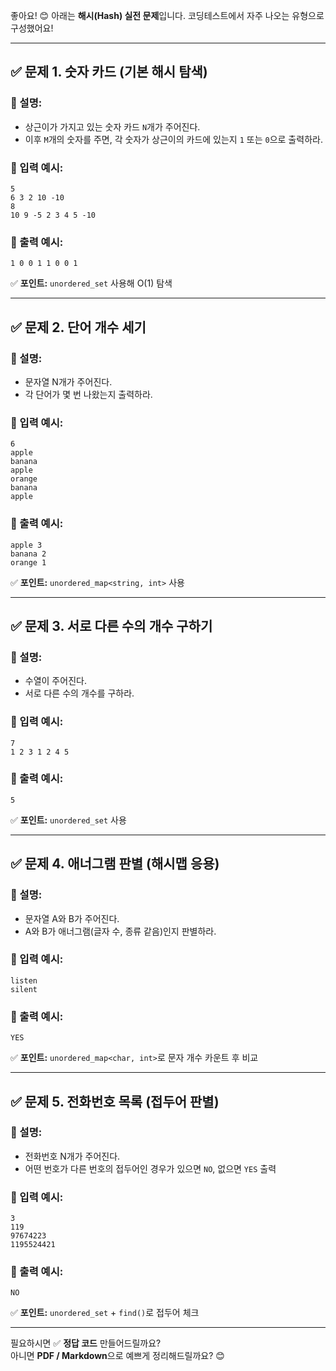 좋아요! 😊 아래는 **해시(Hash) 실전 문제**입니다. 코딩테스트에서 자주 나오는 유형으로 구성했어요!

---

## ✅ **문제 1. 숫자 카드 (기본 해시 탐색)**
### 📌 설명:
- 상근이가 가지고 있는 숫자 카드 `N`개가 주어진다.
- 이후 `M`개의 숫자를 주면, 각 숫자가 상근이의 카드에 있는지 `1` 또는 `0`으로 출력하라.

### 📌 입력 예시:
```
5
6 3 2 10 -10
8
10 9 -5 2 3 4 5 -10
```
### 📌 출력 예시:
```
1 0 0 1 1 0 0 1
```
✅ **포인트:** `unordered_set` 사용해 O(1) 탐색

---

## ✅ **문제 2. 단어 개수 세기**
### 📌 설명:
- 문자열 N개가 주어진다.
- 각 단어가 몇 번 나왔는지 출력하라.

### 📌 입력 예시:
```
6
apple
banana
apple
orange
banana
apple
```
### 📌 출력 예시:
```
apple 3
banana 2
orange 1
```
✅ **포인트:** `unordered_map<string, int>` 사용

---

## ✅ **문제 3. 서로 다른 수의 개수 구하기**
### 📌 설명:
- 수열이 주어진다.
- 서로 다른 수의 개수를 구하라.

### 📌 입력 예시:
```
7
1 2 3 1 2 4 5
```
### 📌 출력 예시:
```
5
```
✅ **포인트:** `unordered_set` 사용

---

## ✅ **문제 4. 애너그램 판별 (해시맵 응용)**
### 📌 설명:
- 문자열 A와 B가 주어진다.
- A와 B가 애너그램(글자 수, 종류 같음)인지 판별하라.

### 📌 입력 예시:
```
listen
silent
```
### 📌 출력 예시:
```
YES
```
✅ **포인트:** `unordered_map<char, int>`로 문자 개수 카운트 후 비교

---

## ✅ **문제 5. 전화번호 목록 (접두어 판별)**
### 📌 설명:
- 전화번호 N개가 주어진다.
- 어떤 번호가 다른 번호의 접두어인 경우가 있으면 `NO`, 없으면 `YES` 출력

### 📌 입력 예시:
```
3
119
97674223
1195524421
```
### 📌 출력 예시:
```
NO
```
✅ **포인트:** `unordered_set` + `find()`로 접두어 체크

---

필요하시면 ✅ **정답 코드** 만들어드릴까요?  
아니면 **PDF / Markdown**으로 예쁘게 정리해드릴까요? 😊